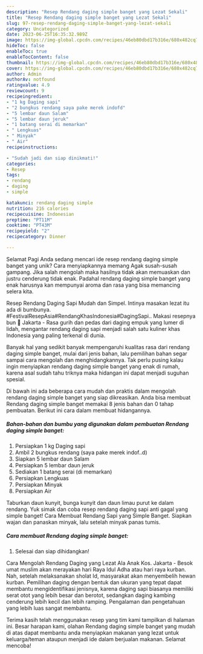 ```yaml
---
description: "Resep Rendang daging simple banget yang Lezat Sekali"
title: "Resep Rendang daging simple banget yang Lezat Sekali"
slug: 97-resep-rendang-daging-simple-banget-yang-lezat-sekali
category: Uncategorized
date: 2023-06-25T16:35:32.989Z
image: https://img-global.cpcdn.com/recipes/46eb80dbd17b316e/680x482cq70/rendang-daging-simple-banget-foto-resep-utama.jpg
hideToc: false
enableToc: true
enableTocContent: false
thumbnail: https://img-global.cpcdn.com/recipes/46eb80dbd17b316e/680x482cq70/rendang-daging-simple-banget-foto-resep-utama.jpg
cover: https://img-global.cpcdn.com/recipes/46eb80dbd17b316e/680x482cq70/rendang-daging-simple-banget-foto-resep-utama.jpg
author: Admin
authorAv: notfound
ratingvalue: 4.9
reviewcount: 9
recipeingredient:
- "1 kg Daging sapi"
- "2 bungkus rendang saya pake merek indofd"
- "5 lembar daun Salam"
- "5 lembar daun jeruk"
- "1 batang serai di memarkan"
- " Lengkuas"
- " Minyak"
- " Air"
recipeinstructions:

- "Sudah jadi dan siap dinikmati!"
categories:
- Resep
tags:
- rendang
- daging
- simple

katakunci: rendang daging simple 
nutrition: 216 calories
recipecuisine: Indonesian
preptime: "PT11M"
cooktime: "PT43M"
recipeyield: "2"
recipecategory: Dinner

---
```



Selamat Pagi Anda sedang mencari ide resep rendang daging simple banget yang unik? Cara menyiapkannya memang Agak susah-susah gampang. Jika salah mengolah maka hasilnya tidak akan memuaskan dan justru cenderung tidak enak. Padahal rendang daging simple banget yang enak harusnya kan mempunyai aroma dan rasa yang bisa memancing selera kita.


Resep Rendang Daging Sapi Mudah dan Simpel. Intinya masakan lezat itu ada di bumbunya. #FestivalResepAsia#RendangKhasIndonesia#DagingSapi.. Makasi resepnya bun 🥰 Jakarta - Rasa gurih dan pedas dari daging empuk yang lumer di lidah, mengantar rendang daging sapi menjadi salah satu kuliner khas Indonesia yang paling terkenal di dunia.

Banyak hal yang sedikit banyak mempengaruhi kualitas rasa dari rendang daging simple banget, mulai dari jenis bahan, lalu pemilihan bahan segar sampai cara mengolah dan menghidangkannya. Tak perlu pusing kalau ingin menyiapkan rendang daging simple banget yang enak di rumah, karena asal sudah tahu triknya maka hidangan ini dapat menjadi suguhan spesial.


Di bawah ini ada beberapa cara mudah dan praktis dalam mengolah rendang daging simple banget yang siap dikreasikan. Anda bisa membuat Rendang daging simple banget memakai 8 jenis bahan dan 0 tahap pembuatan. Berikut ini cara dalam membuat hidangannya.

<!--inarticleads1-->

##### Bahan-bahan dan bumbu yang digunakan dalam pembuatan Rendang daging simple banget:

1. Persiapkan 1 kg Daging sapi
1. Ambil 2 bungkus rendang (saya pake merek indof..d)
1. Siapkan 5 lembar daun Salam
1. Persiapkan 5 lembar daun jeruk
1. Sediakan 1 batang serai (di memarkan)
1. Persiapkan  Lengkuas
1. Persiapkan  Minyak
1. Persiapkan  Air


Taburkan daun kunyit, bunga kunyit dan daun limau purut ke dalam rendang. Yuk simak dan coba resep rendang daging sapi anti gagal yang simple banget! Cara Membuat Rendang Sapi yang Simple Banget. Siapkan wajan dan panaskan minyak, lalu setelah minyak panas tumis. 

<!--inarticleads2-->

##### Cara membuat Rendang daging simple banget:


1. Selesai dan siap dihidangkan!

Cara Mengolah Rendang Daging yang Lezat Ala Anak Kos. Jakarta - Besok umat muslim akan merayakan hari Raya Idul Adha atau hari raya kurban. Nah, setelah melaksanakan sholat Id, masyarakat akan menyembelih hewan kurban. Pemilihan daging dengan bentuk dan ukuran yang tepat dapat membantu mengidentifikasi jenisnya, karena daging sapi biasanya memiliki serat otot yang lebih besar dan berotot, sedangkan daging kambing cenderung lebih kecil dan lebih ramping. Pengalaman dan pengetahuan yang lebih luas sangat membantu. 

Terima kasih telah menggunakan resep yang tim kami tampilkan di halaman ini. Besar harapan kami, olahan Rendang daging simple banget yang mudah di atas dapat membantu anda menyiapkan makanan yang lezat untuk keluarga/teman ataupun menjadi ide dalam berjualan makanan. Selamat mencoba!
